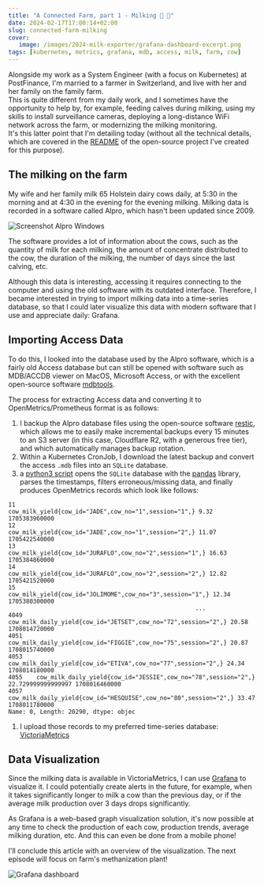 ```yaml
---
title: "A Connected Farm, part 1 - Milking 🐄 🥛"
date: 2024-02-17T17:00:14+02:00
slug: connected-farm-milking
cover:
   image: /images/2024-milk-exporter/grafana-dashboard-excerpt.png
tags: [kubernetes, metrics, grafana, mdb, access, milk, farm, cow]
---
```


Alongside my work as a System Engineer (with a focus on Kubernetes) at
PostFinance, I'm married to a farmer in Switzerland, and live with her and her
family on the family farm. \
This is quite different from my daily work, and I sometimes have the
opportunity to help by, for example, feeding calves during milking, using my
skills to install surveillance cameras, deploying a long-distance WiFi network
across the farm, or modernizing the milking monitoring. \
It's this latter point that I'm detailing today (without all the technical
details, which are covered in the
[README](https://github.com/clementnuss/alpro-openmetrics-exporter) of the
open-source project I've created for this purpose).

## The milking on the farm

My wife and her family milk 65 Holstein dairy cows daily, at 5:30 in the
morning and at 4:30 in the evening for the evening milking. Milking data is
recorded in a software called Alpro, which hasn't been updated since 2009.

![Screenshot Alpro Windows](/images/2024-milk-exporter/alpro-screenshot.png)

The software provides a lot of information about the cows, such as the quantity
of milk for each milking, the amount of concentrate distributed to the cow, the
duration of the milking, the number of days since the last calving, etc.

Although this data is interesting, accessing it requires connecting to the
computer and using the old software with its outdated interface. Therefore, I
became interested in trying to import milking data into a time-series database,
so that I could later visualize this data with modern software that I use and
appreciate daily: Grafana.

## Importing Access Data

To do this, I looked into the database used by the Alpro software, which is a
fairly old Access database but can still be opened with software such as
MDB/ACCDB viewer on MacOS, Microsoft Access, or with the excellent open-source
software [mdbtools](https://github.com/mdbtools/mdbtools).

The process for extracting Access data and converting it to
OpenMetrics/Prometheus format is as follows:

1. I backup the Alpro database files using the open-source software
   [restic](https://restic.net/), which allows me to easily make incremental
   backups every 15 minutes to an S3 server (in this case, Cloudflare R2, with
   a generous free tier), and which automatically manages backup rotation.
1. Within a Kubernetes CronJob, I download the latest backup and convert the
   access `.mdb` files into an `SQLite` database.
1. a [python3
   script](https://github.com/clementnuss/alpro-openmetrics-exporter/blob/main/alpro-to-openmetrics.py)
   opens the `SQLite` database with the [pandas](https://pandas.pydata.org/)
   library, parses the timestamps, filters erroneous/missing data, and finally
   produces OpenMetrics records which look like follows:

```text
11                             cow_milk_yield{cow_id="JADE",cow_no="1",session="1",} 9.32 1705383960000
12                            cow_milk_yield{cow_id="JADE",cow_no="1",session="2",} 11.07 1705422540000
13                         cow_milk_yield{cow_id="JURAFLO",cow_no="2",session="1",} 16.63 1705384860000
14                         cow_milk_yield{cow_id="JURAFLO",cow_no="2",session="2",} 12.82 1705421520000
15                        cow_milk_yield{cow_id="JOLIMOME",cow_no="3",session="1",} 12.34 1705380300000
                                                     ...
4049                 cow_milk_daily_yield{cow_id="JETSET",cow_no="72",session="2",} 20.58 1708014720000
4051                 cow_milk_daily_yield{cow_id="FIGGIE",cow_no="75",session="2",} 20.87 1708015740000
4053                  cow_milk_daily_yield{cow_id="ETIVA",cow_no="77",session="2",} 24.34 1708014180000
4055    cow_milk_daily_yield{cow_id="JESSIE",cow_no="78",session="2",} 22.729999999999997 1708016460000
4057               cow_milk_daily_yield{cow_id="HESQUISE",cow_no="80",session="2",} 33.47 1708011780000
Name: 0, Length: 20290, dtype: objec
```

1. I upload those records to my preferred time-series database:
   [VictoriaMetrics](https://victoriametrics.com/)

## Data Visualization

Since the milking data is available in VictoriaMetrics, I can use
[Grafana](https://grafana.com/) to visualize it. I could potentially create
alerts in the future, for example, when it takes significantly longer to milk a
cow than the previous day, or if the average milk production over 3 days drops
significantly.

As Grafana is a web-based graph visualization solution, it's now possible at
any time to check the production of each cow, production trends, average
milking duration, etc. And this can even be done from a mobile phone!

I'll conclude this article with an overview of the visualization. The next
episode will focus on farm's methanization plant!

![Grafana dashboard](/images/2024-milk-exporter/grafana-dashboard.png)
